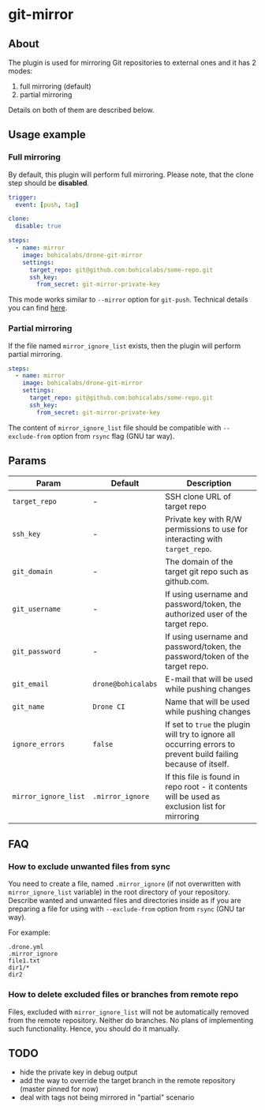 # git-mirror

## About

The plugin is used for mirroring Git repositories to external ones and it has 2 modes:

1. full mirroring (default)
1. partial mirroring

Details on both of them are described below.

## Usage example

### Full mirroring

By default, this plugin will perform full mirroring. Please note, that the clone step should be **disabled**.

``` yaml
trigger:
  event: [push, tag]

clone:
  disable: true

steps:
  - name: mirror
    image: bohicalabs/drone-git-mirror
    settings:
      target_repo: git@github.com:bohicalabs/some-repo.git
      ssh_key:
        from_secret: git-mirror-private-key
```

This mode works similar to `--mirror` option for `git-push`. Technical details you can find [here](entrypoint.sh#L83-L88).

### Partial mirroring

If the file named `mirror_ignore_list` exists, then the plugin will perform partial mirroring.

``` yaml
steps:
  - name: mirror
    image: bohicalabs/drone-git-mirror
    settings:
      target_repo: git@github.com:bohicalabs/some-repo.git
      ssh_key:
        from_secret: git-mirror-private-key
```

The content of `mirror_ignore_list` file should be compatible with `--exclude-from` option from `rsync` flag (GNU tar way).

## Params

| Param | Default | Description |
| -------- | -------- | -------- |
| `target_repo` | - | SSH clone URL of target repo |
| `ssh_key` | - | Private key with R/W permissions to use for interacting with `target_repo`. |
| `git_domain` | - | The domain of the target git repo such as github.com. |
| `git_username` | - | If using username and password/token, the authorized user of the target repo. |
| `git_password` | - | If using username and password/token, the password/token of the target repo. |
| `git_email` | `drone@bohicalabs` | E-mail that will be used while pushing changes |
| `git_name` | `Drone CI` | Name that will be used while pushing changes |
| `ignore_errors` | `false` | If set to `true` the plugin will try to ignore all occurring errors to prevent build failing because of itself. |
| `mirror_ignore_list` | `.mirror_ignore` | If this file is found in repo root - it contents will be used as exclusion list for mirroring |

## FAQ

### How to exclude unwanted files from sync

You need to create a file, named `.mirror_ignore` (if not overwritten with `mirror_ignore_list` variable) in the root directory of your repository. Describe wanted and unwanted files and directories inside as if you are preparing a file for using with `--exclude-from` option from `rsync` (GNU tar way).

For example:

``` plaintext
.drone.yml
.mirror_ignore
file1.txt
dir1/*
dir2
```

### How to delete excluded files or branches from remote repo

Files, excluded with `mirror_ignore_list` will not be automatically removed from the remote repository. Neither do branches. No plans of implementing such functionality. Hence, you should do it manually.

## TODO

- hide the private key in debug output
- add the way to override the target branch in the remote repository (master pinned for now)
- deal with tags not being mirrored in "partial" scenario
